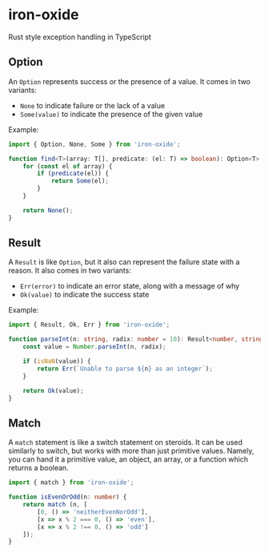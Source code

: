 # iron-oxide

Rust style exception handling in TypeScript

## Option

An `Option` represents success or the presence of a value. It comes in two variants:

* `None` to indicate failure or the lack of a value
* `Some(value)` to indicate the presence of the given value

Example:

```typescript
import { Option, None, Some } from 'iron-oxide';

function find<T>(array: T[], predicate: (el: T) => boolean): Option<T> {
    for (const el of array) {
        if (predicate(el)) {
            return Some(el);
        }
    }

    return None();
}
```

## Result

A `Result` is like `Option`, but it also can represent the failure state with a reason. It also comes in two variants:

* `Err(error)` to indicate an error state, along with a message of why
* `Ok(value)` to indicate the success state

Example:

```typescript
import { Result, Ok, Err } from 'iron-oxide';

function parseInt(n: string, radix: number = 10): Result<number, string> {
    const value = Number.parseInt(n, radix);

    if (isNaN(value)) {
        return Err(`Unable to parse ${n} as an integer`);
    }

    return Ok(value);
}
```

## Match

A `match` statement is like a switch statement on steroids. It can be used similarly to switch, but works with more than just primitive values. Namely, you can hand it a primitive value, an object, an array, or a function which returns a boolean.

```typescript
import { match } from 'iron-oxide';

function isEvenOrOdd(n: number) {
    return match (n, [
        [0, () => 'neitherEvenNorOdd'],
        [x => x % 2 === 0, () => 'even'],
        [x => x % 2 !== 0, () => 'odd']
    ]);
}
```

